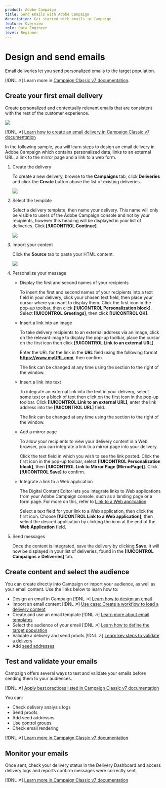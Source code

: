 ```yaml
---
product: Adobe Campaign
title: Send emails with Adobe Campaign
description: Get started with emails in Campaign
feature: Overview
role: Data Engineer
level: Beginner
---
```

# Design and send emails

Email deliveries let you send personalized emails to the target population. 

[!DNL :arrow_upper_right:] Learn more in [Campaign Classic v7 documentation](https://experienceleague.adobe.com/docs/campaign-classic/using/sending-messages/sending-emails/about-email-channel.html).

## Create your first email delivery

Create personalized and contextually relevant emails that are consistent with the rest of the customer experience.

![](assets/new-email-content.png)

[!DNL :arrow_upper_right:] [Learn how to create an email delivery in Campaign Classic v7 documentation](https://experienceleague.adobe.com/docs/campaign-classic/using/designing-content/editing-html-content/use-case--creating-an-email-delivery.html)


In the following sample, you will learn steps to design an email delivery in Adobe Campaign which contains personalized data, links to an external URL, a link to the mirror page and a link to a web form.

1. Create the delivery

   To create a new delivery, browse to the **Campaigns** tab, click **Deliveries** and click the **Create** button above the list of existing deliveries.
   
   ![](assets/delivery_step_1.png)

1. Select the template

   Select a delivery template, then name your delivery. This name will only be visible to users of the Adobe Campaign console and not by your recipients, however this heading will be displayed in your list of deliveries. Click **[!UICONTROL Continue]**.

   ![](assets/dce_delivery_model.png)

1. Import your content

   Click the **Source** tab to paste your HTML content.
   
   ![](assets/paste-content.png)


1. Personalize your message


   * Display the first and second names of your recipients

      To insert the first and second names of your recipients into a text field in your delivery, click your chosen text field, then place your cursor where you want to display them. Click the first icon in the pop-up toolbar, then click **[!UICONTROL Personalization block]**. Select **[!UICONTROL Greetings]**, then click **[!UICONTROL OK]**.

   * Insert a link into an image

      To take delivery recipients to an external address via an image, click on the relevant image to display the pop-up toolbar, place the cursor on the first icon then click **[!UICONTROL Link to an external URL]**.

      Enter the URL for the link in the **URL** field using the following format **https://www.myURL.com**, then confirm.

      The link can be changed at any time using the section to the right of the window.

   * Insert a link into text

      To integrate an external link into the text in your delivery, select some text or a block of text then click on the first icon in the pop-up toolbar. Click **[!UICONTROL Link to an external URL]**, enter the link address into the **[!UICONTROL URL]** field.

      The link can be changed at any time using the section to the right of the window.

   * Add a mirror page

      To allow your recipients to view your delivery content in a Web browser, you can integrate a link to a mirror page into your delivery.

      Click the text field in which you wish to see the link posted. Click the first icon in the pop-up toolbar, select **[!UICONTROL Personalization block]**, then **[!UICONTROL Link to Mirror Page (MirrorPage)]**. Click **[!UICONTROL Save]** to confirm.

   * Integrate a link to a Web application

      The Digital Content Editor lets you integrate links to Web applications from your Adobe Campaign console, such as a landing page or a form page. For more on this, refer to [Link to a Web application](../../web/using/editing-content.md#link-to-a-web-application).

      Select a text field for your link to a Web application, then click the first icon. Choose **[!UICONTROL Link to a Web application]**, then select the desired application by clicking the icon at the end of the **Web Application** field.

1. Send messages

   Once the content is integrated, save the delivery by clicking **Save**. It will now be displayed in your list of deliveries, found in the **[!UICONTROL Campaigns > Deliveries]** tab.


## Create content and select the audience

You can create directly into Campaign or import your audience, as well as your email content. Use the links below to learn how to:

* Design an email in Campaign
   [!DNL :arrow_upper_right:] [Learn how to design an email](https://experienceleague.adobe.com/docs/campaign-classic/using/sending-messages/sending-emails/defining-the-email-content.html)
* Import an email content
   [!DNL :arrow_upper_right:] [Use case: Create a workflow to load a delivery content](https://experienceleague.adobe.com/docs/campaign-classic/using/automating-with-workflows/use-cases/deliveries/loading-delivery-content.html)
* Create and use an email template
   [!DNL :arrow_upper_right:] [Learn more about email templates](https://experienceleague.adobe.com/docs/campaign-classic/using/sending-messages/using-delivery-templates/about-templates.html)
* Select the audience of your email
   [!DNL :arrow_upper_right:] [Learn how to define the target population](https://experienceleague.adobe.com/docs/campaign-classic/using/sending-messages/key-steps-when-creating-a-delivery/steps-defining-the-target-population.html)
* Validate a delivery and send proofs
   [!DNL :arrow_upper_right:] [Learn key steps to validate a delivery](https://experienceleague.adobe.com/docs/campaign-classic/using/sending-messages/key-steps-when-creating-a-delivery/steps-validating-the-delivery.html)
* Add [seed addresses](https://experienceleague.adobe.com/docs/campaign-classic/using/sending-messages/using-seed-addresses/about-seed-addresses.html)

## Test and validate your emails

Campaign offers several ways to test and validate your emails before sending them to your audiences.

[!DNL :arrow_upper_right:] [Apply best practices listed in Campaign Classic v7 documentation](https://experienceleague.adobe.com/docs/campaign-classic/using/sending-messages/key-steps-when-creating-a-delivery/delivery-bestpractices/check-before-sending.html)

You can:

* Check delivery analysis logs
* Send proofs
* Add seed addresses
* Use control groups
* Check email rendering

[!DNL :arrow_upper_right:] [Learn more in Campaign Classic v7 documentation](https://experienceleague.adobe.com/docs/campaign-classic/using/sending-messages/key-steps-when-creating-a-delivery/steps-validating-the-delivery.html)

## Monitor your emails

Once sent, check your delivery status in the Delivery Dashboard and access delivery logs and reports confirm messages were correctly sent.

[!DNL :arrow_upper_right:] [Learn more in Campaign Classic v7 documentation](https://experienceleague.adobe.com/docs/campaign-classic/using/sending-messages/key-steps-when-creating-a-delivery/delivery-bestpractices/track-and-monitor.html)


